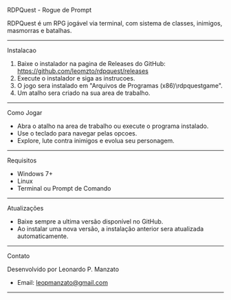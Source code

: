 RDPQuest - Rogue de Prompt

RDPQuest é um RPG jogável via terminal, com sistema de classes, inimigos, masmorras e batalhas.

--------------------------------------

Instalacao

1. Baixe o instalador na pagina de Releases do GitHub:
   https://github.com/leomzto/rdpquest/releases
2. Execute o instalador e siga as instrucoes.
3. O jogo sera instalado em "Arquivos de Programas (x86)\rdpquestgame".
4. Um atalho sera criado na sua area de trabalho.

--------------------------------------

Como Jogar

- Abra o atalho na area de trabalho ou execute o programa instalado.
- Use o teclado para navegar pelas opcoes.
- Explore, lute contra inimigos e evolua seu personagem.

--------------------------------------

Requisitos

- Windows 7+
- Linux
- Terminal ou Prompt de Comando

--------------------------------------

Atualizações

- Baixe sempre a ultima versão disponível no GitHub.
- Ao instalar uma nova versão, a instalação anterior sera atualizada automaticamente.

--------------------------------------

Contato

Desenvolvido por Leonardo P. Manzato
- Email: leopmanzato@gmail.com

--------------------------------------
